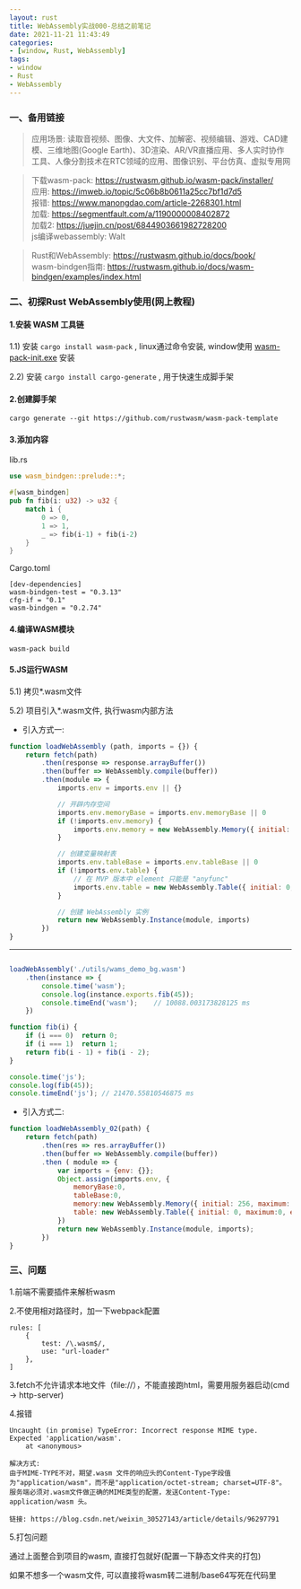 ```yaml
---
layout: rust
title: WebAssembly实战000-总结之前笔记
date: 2021-11-21 11:43:49
categories:  
- [window, Rust, WebAssembly]  
tags:  
- window
- Rust
- WebAssembly
---
```


### 一、备用链接

> 应用场景: 读取音视频、图像、大文件、加解密、视频编辑、游戏、CAD建模、三维地图(Google Earth)、3D渲染、AR/VR直播应用、多人实时协作工具、人像分割技术在RTC领域的应用、图像识别、平台仿真、虚拟专用网
  
> 下载wasm-pack: https://rustwasm.github.io/wasm-pack/installer/  
> 应用: https://imweb.io/topic/5c06b8b0611a25cc7bf1d7d5  
> 报错: https://www.manongdao.com/article-2268301.html  
> 加载: https://segmentfault.com/a/1190000008402872  
> 加载2: https://juejin.cn/post/6844903661982728200  
> js编译webassembly: Walt  
  
> Rust和WebAssembly: https://rustwasm.github.io/docs/book/  
> wasm-bindgen指南: https://rustwasm.github.io/docs/wasm-bindgen/examples/index.html

### 二、初探Rust WebAssembly使用(网上教程)

#### 1.安装 WASM 工具链

1.1) 安装 `cargo install wasm-pack` , linux通过命令安装, window使用 [wasm-pack-init.exe](https://rustwasm.github.io/wasm-pack/installer/) 安装

2.2) 安装 `cargo install cargo-generate` , 用于快速生成脚手架

#### 2.创建脚手架

```shell
cargo generate --git https://github.com/rustwasm/wasm-pack-template
```

#### 3.添加内容

lib.rs

```rust
use wasm_bindgen::prelude::*;  

#[wasm_bindgen]
pub fn fib(i: u32) -> u32 {
    match i {
        0 => 0,
        1 => 1,
        _ => fib(i-1) + fib(i-2)
    }
}
```

Cargo.toml

```
[dev-dependencies]
wasm-bindgen-test = "0.3.13"
cfg-if = "0.1"
wasm-bindgen = "0.2.74"
```

#### 4.编译WASM模块

```shell
wasm-pack build
```

#### 5.JS运行WASM

5.1) 拷贝*.wasm文件

5.2) 项目引入*.wasm文件, 执行wasm内部方法

- 引入方式一: 

```javascript
function loadWebAssembly (path, imports = {}) {
    return fetch(path)
        .then(response => response.arrayBuffer())
        .then(buffer => WebAssembly.compile(buffer))
        .then(module => {
            imports.env = imports.env || {}

            // 开辟内存空间
            imports.env.memoryBase = imports.env.memoryBase || 0
            if (!imports.env.memory) {
                imports.env.memory = new WebAssembly.Memory({ initial: 256 })
            }

            // 创建变量映射表
            imports.env.tableBase = imports.env.tableBase || 0
            if (!imports.env.table) {
                // 在 MVP 版本中 element 只能是 "anyfunc"
                imports.env.table = new WebAssembly.Table({ initial: 0, element: 'anyfunc' })
            }

            // 创建 WebAssembly 实例
            return new WebAssembly.Instance(module, imports)
        })
}
```

---

```javascript

loadWebAssembly('./utils/wams_demo_bg.wasm')
    .then(instance => {
        console.time('wasm');
        console.log(instance.exports.fib(45));
        console.timeEnd('wasm');    // 10088.003173828125 ms
    })

function fib(i) {
    if (i === 0)  return 0;
    if (i === 1)  return 1;
    return fib(i - 1) + fib(i - 2);
}

console.time('js');
console.log(fib(45));
console.timeEnd('js'); // 21470.55810546875 ms
```


- 引入方式二: 

```javascript
function loadWebAssembly_02(path) {
    return fetch(path)
        .then(res => res.arrayBuffer())
        .then(buffer => WebAssembly.compile(buffer))
        .then ( module => {
            var imports = {env: {}};
            Object.assign(imports.env, {
                memoryBase:0,
                tableBase:0,
                memory:new WebAssembly.Memory({ initial: 256, maximum: 256}),
                table: new WebAssembly.Table({ initial: 0, maximum:0, element:'anyfunc' })
            })
            return new WebAssembly.Instance(module, imports);
        })
}
```


### 三、问题
1.前端不需要插件来解析wasm

2.不使用相对路径时，加一下webpack配置

```
rules: [
    {
        test: /\.wasm$/,
        use: "url-loader"
    },
]
```

3.fetch不允许请求本地文件（file://），不能直接跑html，需要用服务器启动(cmd -> http-server)

4.报错

```
Uncaught (in promise) TypeError: Incorrect response MIME type. Expected 'application/wasm'.
    at <anonymous>
 
解决方式: 
由于MIME-TYPE不对，期望.wasm 文件的响应头的Content-Type字段值为"application/wasm"，而不是"application/octet-stream; charset=UTF-8"。服务端必须对.wasm文件做正确的MIME类型的配置，发送Content-Type: application/wasm 头。

链接: https://blog.csdn.net/weixin_30527143/article/details/96297791
```

5.打包问题

通过上面整合到项目的wasm, 直接打包就好(配置一下静态文件夹的打包)

如果不想多一个wasm文件, 可以直接将wasm转二进制/base64写死在代码里